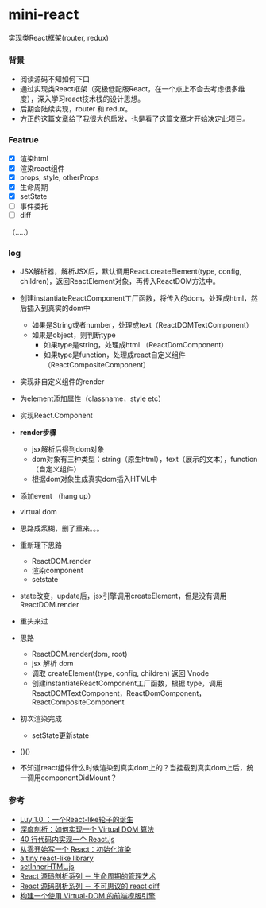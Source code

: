 # mini-react
实现类React框架(router, redux)

### 背景

* 阅读源码不知如何下口
* 通过实现类React框架（究极低配版React，在一个点上不会去考虑很多维度），深入学习react技术栈的设计思想。
* 后期会陆续实现，router 和 redux。
* [方正的这篇文章](https://zhuanlan.zhihu.com/p/30073543)给了我很大的启发，也是看了这篇文章才开始决定此项目。

### Featrue

- [x] 渲染html
- [x] 渲染react组件    
- [x] props, style, otherProps    
- [x] 生命周期
- [x] setState
- [ ] 事件委托
- [ ] diff

（.....）

### log

* JSX解析器，解析JSX后，默认调用React.createElement(type, config, children)，返回ReactElement对象，再传入ReactDOM方法中。

* 创建instantiateReactComponent工厂函数，将传入的dom，处理成html，然后插入到真实的dom中
    * 如果是String或者number，处理成text（ReactDOMTextComponent）
    * 如果是object，则判断type 
        * 如果type是string，处理成html （ReactDomComponent）
        * 如果type是function，处理成react自定义组件 （ReactCompositeComponent）
* 实现非自定义组件的render
* 为element添加属性（classname，style etc）
* 实现React.Component
* **render步骤**
    * jsx解析后得到dom对象
    * dom对象有三种类型：string（原生html），text（展示的文本），function（自定义组件）
    * 根据dom对象生成真实dom插入HTML中
* 添加event （hang up）
* virtual dom 
* 思路成浆糊，删了重来。。。
* 重新理下思路
    * ReactDOM.render
    * 渲染component
    * setstate
* state改变，update后，jsx引擎调用createElement，但是没有调用ReactDOM.render

* 重头来过
* 思路
  * ReactDOM.render(dom, root)
  * jsx 解析 dom
  * 调取 createElement(type, config, children) 返回 Vnode
  * 创建instantiateReactComponent工厂函数，根据 type，调用 ReactDOMTextComponent，ReactDomComponent，ReactCompositeComponent 
* 初次渲染完成
    * setState更新state
* ()()    
* 不知道react组件什么时候渲染到真实dom上的？当挂载到真实dom上后，统一调用componentDidMount？

### 参考

* [Luy 1.0 ：一个React-like轮子的诞生](https://zhuanlan.zhihu.com/p/30073543)
* [深度剖析：如何实现一个 Virtual DOM 算法](https://github.com/livoras/blog/issues/13)
* [40 行代码内实现一个 React.js](https://zhuanlan.zhihu.com/p/25398176)
* [从零开始写一个 React：初始化渲染](https://zhuanlan.zhihu.com/p/27312281)
* [a tiny react-like library](https://github.com/ahonn/tiny-react)
* [setInnerHTML.js](https://github.com/facebook/react/blob/b1768b5a48d1f82e4ef4150e0036c5f846d3758a/src/renderers/dom/shared/setInnerHTML.js)
* [React 源码剖析系列 － 生命周期的管理艺术](https://zhuanlan.zhihu.com/purerender/20312691)
* [React 源码剖析系列 － 不可思议的 react diff](https://zhuanlan.zhihu.com/p/20346379)
* [构建一个使用 Virtual-DOM 的前端模版引擎](https://github.com/livoras/blog/issues/14)
